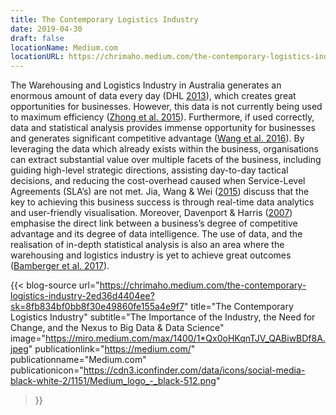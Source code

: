 ```yaml
---
title: The Contemporary Logistics Industry
date: 2019-04-30
draft: false
locationName: Medium.com
locationURL: https://chrimaho.medium.com/the-contemporary-logistics-industry-2ed36d4404ee?sk=8fb834bf0bb8f30e49860fe155a4e9f7
---
```


The Warehousing and Logistics Industry in Australia generates an enormous amount of data every day (DHL [2013](https://chrimaho.medium.com/the-contemporary-logistics-industry-2ed36d4404ee/#5277)), which creates great opportunities for businesses. However, this data is not currently being used to maximum efficiency ([Zhong et al. 2015](https://chrimaho.medium.com/the-contemporary-logistics-industry-2ed36d4404ee/#b1e5)). Furthermore, if used correctly, data and statistical analysis provides immense opportunity for businesses and generates significant competitive advantage ([Wang et al. 2016](https://chrimaho.medium.com/the-contemporary-logistics-industry-2ed36d4404ee/#d730)). By leveraging the data which already exists within the business, organisations can extract substantial value over multiple facets of the business, including guiding high-level strategic directions, assisting day-to-day tactical decisions, and reducing the cost-overhead caused when Service-Level Agreements (SLA’s) are not met. Jia, Wang & Wei ([2015](https://chrimaho.medium.com/the-contemporary-logistics-industry-2ed36d4404ee/#9570)) discuss that the key to achieving this business success is through real-time data analytics and user-friendly visualisation. Moreover, Davenport & Harris ([2007](https://chrimaho.medium.com/the-contemporary-logistics-industry-2ed36d4404ee/#5da9)) emphasise the direct link between a business’s degree of competitive advantage and its degree of data intelligence. The use of data, and the realisation of in-depth statistical analysis is also an area where the warehousing and logistics industry is yet to achieve great outcomes ([Bamberger et al. 2017](https://chrimaho.medium.com/the-contemporary-logistics-industry-2ed36d4404ee#8b75)).

<!--more-->

{{< blog-source
    url="https://chrimaho.medium.com/the-contemporary-logistics-industry-2ed36d4404ee?sk=8fb834bf0bb8f30e49860fe155a4e9f7"
    title="The Contemporary Logistics Industry"
    subtitle="The Importance of the Industry, the Need for Change, and the Nexus to Big Data & Data Science"
    image="https://miro.medium.com/max/1400/1*Qx0oHKqnTJV_QABiwBDf8A.jpeg"
    publicationlink="https://medium.com/"
    publicationname="Medium.com"
    publicationicon="https://cdn3.iconfinder.com/data/icons/social-media-black-white-2/1151/Medium_logo_-_black-512.png"
>}}